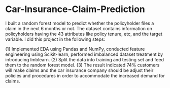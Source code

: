 # Car-Insurance-Claim-Prediction
I built a random forest model to predict whether the policyholder files a claim in the next 6 months or not. The dataset contains information on policyholders having the 43 attributes like policy tenure, etc, and the target variable. I did this project in the following steps:

(1) Implemented EDA using Pandas and NumPy, conducted feature engineering using Scikit-learn, performed imbalanced dataset treatment by introducing Imblearn.
(2) Split the data into training and testing set and feed them to the random forest model. 
(3) The result indicated 74% customers will make claims and the car insurance company should be adjust their policies and procedures in order to accommodate the increased demand for claims.
